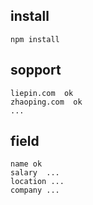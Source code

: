 ## install
    npm install

## sopport

    liepin.com  ok
    zhaoping.com  ok
    ...

## field
    name ok
    salary  ...
    location ...
    company ...